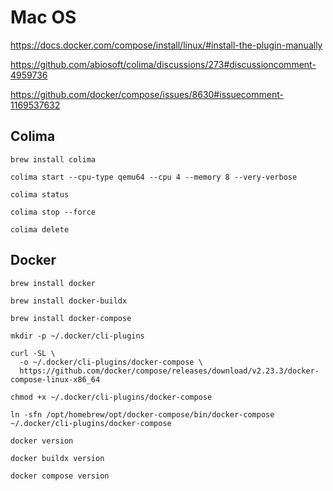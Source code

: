 # Mac OS

https://docs.docker.com/compose/install/linux/#install-the-plugin-manually

https://github.com/abiosoft/colima/discussions/273#discussioncomment-4959736

https://github.com/docker/compose/issues/8630#issuecomment-1169537632

## Colima

```shell
brew install colima
```

```shell
colima start --cpu-type qemu64 --cpu 4 --memory 8 --very-verbose
```

```shell
colima status
```

```shell
colima stop --force
```

```shell
colima delete
```

## Docker

```shell
brew install docker
```

```shell
brew install docker-buildx
```

```shell
brew install docker-compose
```

```shell
mkdir -p ~/.docker/cli-plugins
```

```shell
curl -SL \
  -o ~/.docker/cli-plugins/docker-compose \
  https://github.com/docker/compose/releases/download/v2.23.3/docker-compose-linux-x86_64
```

```shell
chmod +x ~/.docker/cli-plugins/docker-compose
```

```shell
ln -sfn /opt/homebrew/opt/docker-compose/bin/docker-compose ~/.docker/cli-plugins/docker-compose
```

```shell
docker version
```

```shell
docker buildx version
```

```shell
docker compose version
```
